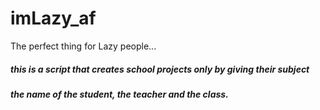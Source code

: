 # imLazy_af
The perfect thing for Lazy people...

##### this is a script that creates school projects only by giving their subject 
##### the name of the student, the teacher and the class.
